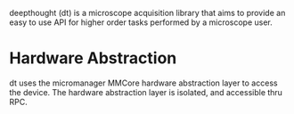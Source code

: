 deepthought (dt) is a microscope acquisition library that aims to provide an easy to use API for higher order tasks performed by a microscope user.

# Hardware Abstraction

dt uses the micromanager MMCore hardware abstraction layer to access the device. The hardware abstraction layer is isolated, and accessible thru RPC.

